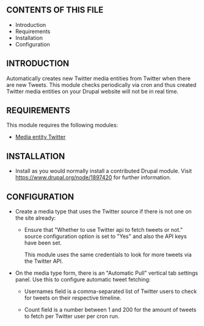 CONTENTS OF THIS FILE
---------------------

 * Introduction
 * Requirements
 * Installation
 * Configuration


INTRODUCTION
------------

Automatically creates new Twitter media entities from Twitter when there are new
Tweets. This module checks periodically via cron and thus created Twitter media
entities on your Drupal website will not be in real time.


REQUIREMENTS
------------

This module requires the following modules:

 * [Media entity Twitter](https://www.drupal.org/project/media_entity_twitter)


INSTALLATION
------------

 * Install as you would normally install a contributed Drupal module. Visit
   https://www.drupal.org/node/1897420 for further information.


CONFIGURATION
-------------

 * Create a media type that uses the Twitter source if there is not one on the
   site already:

   - Ensure that "Whether to use Twitter api to fetch tweets or not." source
     configuration option is set to "Yes" and also the API keys have been set.

     This module uses the same credentials to look for more tweets via the
     Twitter API.

 * On the media type form, there is an "Automatic Pull" vertical tab settings
   panel. Use this to configure automatic tweet fetching:

   - Usernames field is a comma-separated list of Twitter users to check for
     tweets on their respective timeline.

   - Count field is a number between 1 and 200 for the amount of tweets to fetch
     per Twitter user per cron run.
